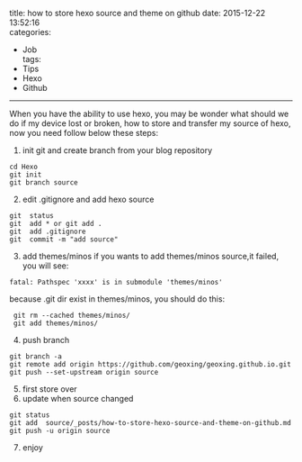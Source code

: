 title: how to store hexo source and theme on github
date: 2015-12-22 13:52:16  
categories: 
- Job  
tags: 
- Tips  
- Hexo
- Github
---
When you have the ability to use hexo, you may be wonder what should we do if my device lost or 
broken, how to store and transfer my source of hexo, now you need follow below these steps:
1. init git and create branch from your blog repository  
```  
cd Hexo 
git init
git branch source
```
2. edit .gitignore and add hexo source  
```  
git  status
git  add * or git add .
git  add .gitignore
git  commit -m "add source"
```
3. add themes/minos
if you wants to add themes/minos source,it failed, you will see:  
```
fatal: Pathspec 'xxxx' is in submodule 'themes/minos'
```
because .git dir exist in themes/minos, you should do this:
```
 git rm --cached themes/minos/
 git add themes/minos/
 ```
4. push branch  
```  
git branch -a
git remote add origin https://github.com/geoxing/geoxing.github.io.git
git push --set-upstream origin source
```
5. first store over
6. update when source changed
```
git status
git add  source/_posts/how-to-store-hexo-source-and-theme-on-github.md
git push -u origin source
```
7. enjoy

